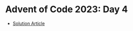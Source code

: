# Advent of Code 2023: Day 4

- [Solution Article](https://open.substack.com/pub/simontoth/p/daily-bite-of-c-advent-of-code-day-677?r=1g4l8a&utm_campaign=post&utm_medium=web)